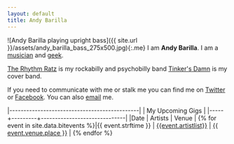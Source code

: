 ```yaml
---
layout: default
title: Andy Barilla
---
```


<div id="topstuff" markdown="1">

![Andy Barilla playing upright bass]({{ site.url }}/assets/andy_barilla_bass_275x500.jpg){:.me}
I am **Andy Barilla**. I am a [musician](https://www.reverbnation.com/musician/andybarilla) and [geek](http://github.com/andybarilla).

[The Rhythm Ratz](http://therhythmratz.com) is my rockabilly and psychobilly band [Tinker's Damn](http://tinkersdamnband.com/) is my cover band.

If you need to communicate with me or stalk me you can find me on [Twitter](https://twitter.com/bassburner) or [Facebook](https://facebook.com/andrew.p.barilla). You can also [email](mailto:bassburner@gmail.com) me.

</div>

|----------------------------------------------|
| My Upcoming Gigs                             |
|-----+---------+------------------------------|
|Date | Artists | Venue                        |
{% for event in site.data.bitevents %}|{{ event.strftime }} | <a href="{{event.facebook_rsvp_url}}">{{event.artistlist}}</a> | <a href="{{event.facebook_rsvp_url}}">{{ event.venue.place }}</a> |
{% endfor %}

